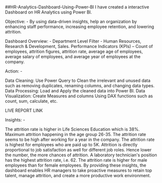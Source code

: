 ##HR-Analytics-Dashboard-Using-Power-BI
I have created a interactive Dashboard on HR Analytics using Power BI.

Objective: - By using data-driven insights, help an organization by enhancing staff performance, increasing employee retention, and lowering attrition.

Dashboard Overview: - Department Level Filter - Human Resources, Research & Development, Sales. Performance Indicators (KPIs) – Count of employees, attrition figures, attrition rate, average age of employees, average salary of employees, and average year of employees at the company.

Action: -

Data Cleaning: Use Power Query to Clean the irrelevant and unused data such as removing duplicates, renaming columns, and changing data types. Data Processing: Load and Apply the cleaned data into Power BI. Data Visualization: Create Measures and columns Using DAX functions such as count, sum, calculate, etc.

LIVE REPORT LINK

Insights: -

The attrition rate is higher in Life Sciences Education which is 38%.
Maximum attrition happening in the age group 26-35.
The attrition rate seems to be high after working for a year in the company.
The attrition rate is highest for employees who are paid up to 5K.
Attrition is directly proportional to job satisfaction as well for different job roles. Hence lower the number, the more chances of attrition.
A laboratory technician's position has the highest attrition rate, i.e. 62.
The attrition rate is higher for male employees than for female employees.
By providing these insights, the dashboard enables HR managers to take proactive measures to retain top talent, manage attrition, and create a more productive work environment.
